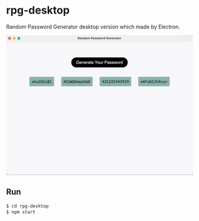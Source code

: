 # rpg-desktop

Random Password Generator desktop version which made by Electron.

![](https://github.com/i0Ek3/rpg-desktop/blob/main/desktop.png)


## Run

```Shell
$ cd rpg-desktop
$ npm start
```